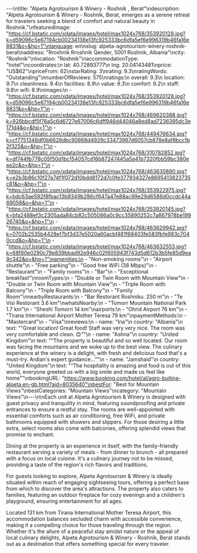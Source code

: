 ---\ntitle: "Alpeta Agrotourism & Winery - Roshnik , Berat"\ndescription: "Alpeta Agrotourism & Winery - Roshnik, Berat, emerges as a serene retreat for travelers seeking a blend of comfort and natural beauty in Roshnik."\nfeaturedImage: "https://cf.bstatic.com/xdata/images/hotel/max1024x768/353920128.jpg?k=d59096c5e67194cb00234138e13fc925333bc6dfa5ef6e996319b46fa16e8831&o=&hp=1"\nlanguage: en\nslug: alpeta-agrotourism-winery-roshnik-berat\naddress: "Rroshnik Rroshnik Qender, 5001 Roshnik, Albania"\ncity: "Roshnik"\nlocation: "Roshnik"\naccommodationType: "hotel"\ncoordinates:\n  lat: 40.72893777\n  lng: 20.04143481\nprice: "US$62"\npriceFrom: 62\nstarRating: 3\nrating: 9.3\nratingWords: "Outstanding"\nnumberOfReviews: 575\nratings:\n  overall: 9.3\n  location: 9.7\n  cleanliness: 9.4\n  facilities: 8.9\n  value: 9.3\n  comfort: 9.2\n  staff: 9.8\n  wifi: 8.9\nimages:\n  - "https://cf.bstatic.com/xdata/images/hotel/max1024x768/353920128.jpg?k=d59096c5e67194cb00234138e13fc925333bc6dfa5ef6e996319b46fa16e8831&o=&hp=1"\n  - "https://cf.bstatic.com/xdata/images/hotel/max1024x768/469620388.jpg?k=926bbcdf5f76a5c6d6727e67006c6dff946d44046a8ed8ad7236395dc3e171d4&o=&hp=1"\n  - "https://cf.bstatic.com/xdata/images/hotel/max1024x768/449476634.jpg?k=cf7751348df0b6628dbc90868d4929c33473967d6057cb878e8af8bcc1b2f325&o=&hp=1"\n  - "https://cf.bstatic.com/xdata/images/hotel/max1024x768/310782852.jpg?k=df744fb778c05f50d1bc154057cd16b87247445a5a41b7320fbb59bc380eee2c&o=&hp=1"\n  - "https://cf.bstatic.com/xdata/images/hotel/max1024x768/463630880.jpg?k=e2b3b86c10f27a74f1f072d10bdd8172d7c0fe377934327e8695413823735c81&o=&hp=1"\n  - "https://cf.bstatic.com/xdata/images/hotel/max1024x768/353922975.jpg?k=bdc63ae592f8fbac13b9349b286cf647a47e88ac99e29d6586d0ccdc44a69058&o=&hp=1"\n  - "https://cf.bstatic.com/xdata/images/hotel/max1024x768/353920145.jpg?k=bfa2488ef3c2305ada84cb82c505086a0c9cc35890252c7a867978be19926740&o=&hp=1"\n  - "https://cf.bstatic.com/xdata/images/hotel/max1024x768/463629942.jpg?k=0702b2535b4428ef7bf3d37e5020a60acbf481f68403fe583fbfe983c7040ccd&o=&hp=1"\n  - "https://cf.bstatic.com/xdata/images/hotel/max1024x768/463632553.jpg?k=68f80e0290c79e839bbad92e946c02f605943f743d5d612b3b5fe85d9ea9c342&o=&hp=1"\namenities:\n  - "Non-smoking rooms"\n  - "Airport shuttle"\n  - "Free parking"\n  - "Good free WiFi (38 Mbps)"\n  - "Restaurant"\n  - "Family rooms"\n  - "Bar"\n  - "Exceptional breakfast"\nroomTypes:\n  - "Double or Twin Room with Mountain View"\n  - "Double or Twin Room with Mountain View"\n  - "Triple Room with Balcony"\n  - "Triple Room with Balcony"\n  - "Family Room"\nnearbyRestaurants:\n  - "Bar Restorant Roshniku. 250 m"\n  - "Te Visi Restorant 3.6 km"\nwhatsNearby:\n  - "Tomorr Mountain National Park 1.7 km"\n  - "Sheshi Tomorri 14 km"\nairports:\n  - "Ohrid Airport 76 km"\n  - "Tirana International Airport Mother Teresa 79 km"\npaymentMethods:\n  - "Mastercard"\n  - "Visa"\nreviews:\n  - name: "Ina"\n    country: "Albania"\n    text: "“Great location! Great food! Staff was very very nice. The room was very comfortable and clean. 😊”"\n  - name: "Ashna"\n    country: "United Kingdom"\n    text: "“The property is beautiful and so well located. Our room was facing the mountains and we woke up to the best view. The culinary experience at the winery is a delight, with fresh and delicious food that's a must-try. Ardian's expert guidance...”"\n  - name: "Jamshaid"\n    country: "United Kingdom"\n    text: "“The hospitality is amazing and food is out of this world, everyone greeted us with a big smile and made us feel like home”"\nbookingURL: "https://www.booking.com/hotel/al/agro-bujtina-alpeta.en-gb.html?aid=8035640"\nbestFor: "Best for Mountain Views"\nbestCategories: "Mountain Views"\ncategory: "Mountain Views"\n---\n\nEach unit at Alpeta Agrotourism & Winery is designed with guest privacy and tranquility in mind, featuring soundproofing and private entrances to ensure a restful stay. The rooms are well-appointed with essential comforts such as air conditioning, free WiFi, and private bathrooms equipped with showers and slippers. For those desiring a little extra, select rooms also come with balconies, offering splendid views that promise to enchant.

Dining at the property is an experience in itself, with the family-friendly restaurant serving a variety of meals - from dinner to brunch - all prepared with a focus on local cuisine. It's a culinary journey not to be missed, providing a taste of the region's rich flavors and traditions.

For guests looking to explore, Alpeta Agrotourism & Winery is ideally situated within reach of engaging sightseeing tours, offering a perfect base from which to discover the area's attractions. The property also caters to families, featuring an outdoor fireplace for cozy evenings and a children's playground, ensuring entertainment for all ages.

Located 131 km from Tirana International Mother Teresa Airport, this accommodation balances secluded charm with accessible convenience, making it a compelling choice for those traveling through the region. Whether it's the allure of a peaceful stay amidst nature or the appeal of local culinary delights, Alpeta Agrotourism & Winery - Roshnik, Berat stands out as a destination that offers something special for every traveler.